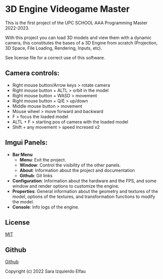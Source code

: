 # 3D Engine Videogame Master

This is the first project of the UPC SCHOOL AAA Programming Master 2022-2023.

With this project you can load 3D models and view them with a dynamic camera, this constitutes the bases of a 3D Engine from scratch (Projection, 3D Space, File Loading, Rendering, Inputs, etc).

See license file for a correct use of this software. 

## Camera controls:
- Right mouse button/Arrow keys > rotate camera
- Right mouse button + ALTL > orbit in the model
- Right mouse button + WASD > movement
- Right mouse button + Q/E > up/down
- Middle mouse button > movement
- Mouse wheel > move forward and backward
- F > focus the loaded model
- ALTL + F > starting pos of camera with the loaded model
- Shift + any movement > speed incresed x2

## Imgui Panels:
- **Bar Menu**
    * **Menu**: Exit the project.
    * **Window**: Control the visibility of the other panels.
    * **About**: Information about the project and documentation
    * **Github**: Git links 
- **Configuration**: Information about the hardware and the FPS, and some window and render options to customize the engine.
- **Properties**: General information about the geometry and textures of the model, options of the textures, and transformation functions to modify the model.
- **Console**: Info logs of the engine.

## License

[MIT](https://choosealicense.com/licenses/mit/)

## Github

[Github](https://github.com/AuxPort66/3D-Engine-Videogame-Master)


Copyright (c) 2022 Sara Izquierdo Elfau
